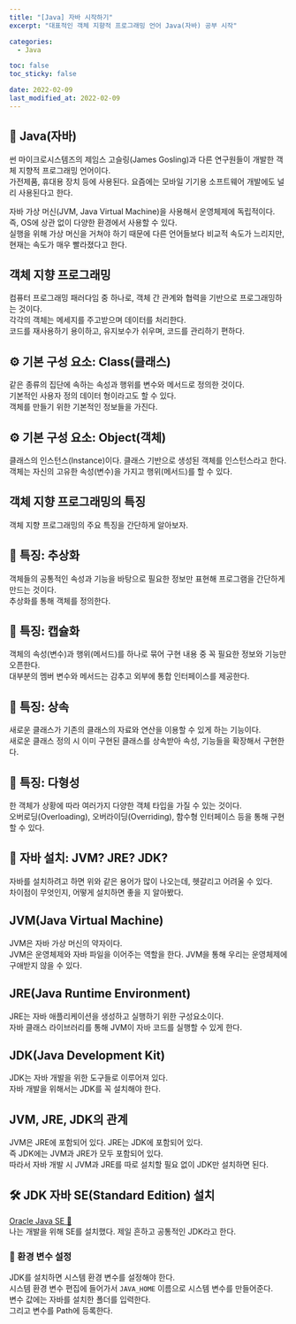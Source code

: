 ```yaml
---
title: "[Java] 자바 시작하기"
excerpt: "대표적인 객체 지향적 프로그래밍 언어 Java(자바) 공부 시작"

categories:
  - Java

toc: false
toc_sticky: false

date: 2022-02-09
last_modified_at: 2022-02-09
---
```


## 🔎 Java(자바)  
썬 마이크로시스템즈의 제임스 고슬링(James Gosling)과 다른 연구원들이 개발한 객체 지향적 프로그래밍 언어이다.  
가전제품, 휴대용 장치 등에 사용된다. 요즘에는 모바일 기기용 소프트웨어 개발에도 널리 사용된다고 한다.  

자바 가상 머신(JVM, Java Virtual Machine)을 사용해서 운영체제에 독립적이다.  
즉, OS에 상관 없이 다양한 환경에서 사용할 수 있다.  
실행을 위해 가상 머신을 거쳐야 하기 때문에 다른 언어들보다 비교적 속도가 느리지만, 현재는 속도가 매우 빨라졌다고 한다.  

## 객체 지향 프로그래밍  
컴퓨터 프로그래밍 패러다임 중 하나로, 객체 간 관계와 협력을 기반으로 프로그래밍하는 것이다.  
각각의 객체는 메세지를 주고받으며 데이터를 처리한다.  
코드를 재사용하기 용이하고, 유지보수가 쉬우며, 코드를 관리하기 편하다.  

## ⚙ 기본 구성 요소: Class(클래스)  
같은 종류의 집단에 속하는 속성과 행위를 변수와 메서드로 정의한 것이다.  
기본적인 사용자 정의 데이터 형이라고도 할 수 있다.  
객체를 만들기 위한 기본적인 정보들을 가진다.  

## ⚙ 기본 구성 요소: Object(객체)  
클래스의 인스턴스(Instance)이다. 클래스 기반으로 생성된 객체를 인스턴스라고 한다.  
객체는 자신의 고유한 속성(변수)을 가지고 행위(메서드)를 할 수 있다.  

## 객체 지향 프로그래밍의 특징  
객체 지향 프로그래밍의 주요 특징을 간단하게 알아보자.  

## 📜 특징: 추상화  
객체들의 공통적인 속성과 기능을 바탕으로 필요한 정보만 표현해 프로그램을 간단하게 만드는 것이다.  
추상화를 통해 객체를 정의한다.  

## 📜 특징: 캡슐화  
객체의 속성(변수)과 행위(메서드)를 하나로 묶어 구현 내용 중 꼭 필요한 정보와 기능만 오픈한다.  
대부분의 멤버 변수와 메서드는 감추고 외부에 통합 인터페이스를 제공한다.  

## 📜 특징: 상속  
새로운 클래스가 기존의 클래스의 자료와 연산을 이용할 수 있게 하는 기능이다.  
새로운 클래스 정의 시 이미 구현된 클래스를 상속받아 속성, 기능들을 확장해서 구현한다.  

## 📜 특징: 다형성  
한 객체가 상황에 따라 여러가지 다양한 객체 타입을 가질 수 있는 것이다.  
오버로딩(Overloading), 오버라이딩(Overriding), 함수형 인터페이스 등을 통해 구현할 수 있다.  

## 🔎 자바 설치: JVM? JRE? JDK?  
자바를 설치하려고 하면 위와 같은 용어가 많이 나오는데, 헷갈리고 어려울 수 있다.  
차이점이 무엇인지, 어떻게 설치하면 좋을 지 알아봤다.  

## JVM(Java Virtual Machine)  
JVM은 자바 가상 머신의 약자이다.  
JVM은 운영체제와 자바 파일을 이어주는 역할을 한다. JVM을 통해 우리는 운영체제에 구애받지 않을 수 있다.  

## JRE(Java Runtime Environment)  
JRE는 자바 애플리케이션을 생성하고 실행하기 위한 구성요소이다.  
자바 클래스 라이브러리를 통해 JVM이 자바 코드를 실행할 수 있게 한다.  

## JDK(Java Development Kit)  
JDK는 자바 개발을 위한 도구들로 이루어져 있다.  
자바 개발을 위해서는 JDK를 꼭 설치해야 한다.  

## JVM, JRE, JDK의 관계  
JVM은 JRE에 포함되어 있다. JRE는 JDK에 포함되어 있다.  
즉 JDK에는 JVM과 JRE가 모두 포함되어 있다.  
따라서 자바 개발 시 JVM과 JRE를 따로 설치할 필요 없이 JDK만 설치하면 된다.  

## 🛠 JDK 자바 SE(Standard Edition) 설치  
[Oracle Java SE 🔗](https://www.oracle.com/java/technologies/downloads/)  
나는 개발을 위해 SE를 설치했다. 제일 흔하고 공통적인 JDK라고 한다.  

### 🔎 환경 변수 설정  
JDK를 설치하면 시스템 환경 변수를 설정해야 한다.  
시스템 환경 변수 편집에 들어가서 `JAVA_HOME` 이름으로 시스템 변수를 만들어준다.  
변수 값에는 자바를 설치한 폴더를 입력한다.  
그리고 변수를 Path에 등록한다.  